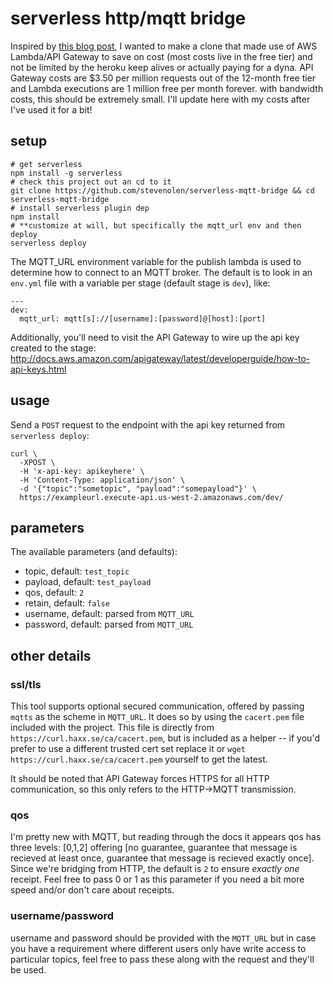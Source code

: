 # serverless http/mqtt bridge

Inspired by [this blog post](https://home-assistant.io/blog/2017/03/28/http-to-mqtt-bridge/), I wanted to make a clone that made use of AWS Lambda/API Gateway to save on cost (most costs live in the free tier) and not be limited by the heroku keep alives or actually paying for a dyna. API Gateway costs are $3.50 per million requests out of the 12-month free tier and Lambda executions are 1 million free per month forever. with bandwidth costs, this should be extremely small. I'll update here with my costs after I've used it for a bit!

## setup

```
# get serverless
npm install -g serverless
# check this project out an cd to it
git clone https://github.com/stevenolen/serverless-mqtt-bridge && cd serverless-mqtt-bridge
# install serverless plugin dep
npm install
# **customize at will, but specifically the mqtt_url env and then deploy
serverless deploy
```

The MQTT_URL environment variable for the publish lambda is used to determine how to connect to an MQTT broker. The default is to look in an `env.yml` file with a variable per stage (default stage is `dev`), like:

```
---
dev:
  mqtt_url: mqtt[s]://[username]:[password]@[host]:[port]

```

Additionally, you'll need to visit the API Gateway to wire up the api key created to the stage: http://docs.aws.amazon.com/apigateway/latest/developerguide/how-to-api-keys.html

## usage

Send a `POST` request to the endpoint with the api key returned from `serverless deploy`:

```
curl \
  -XPOST \
  -H 'x-api-key: apikeyhere' \
  -H 'Content-Type: application/json' \
  -d '{"topic":"sometopic", "payload":"somepayload"}' \
  https://exampleurl.execute-api.us-west-2.amazonaws.com/dev/
```

## parameters

The available parameters (and defaults):

  * topic, default: `test_topic`
  * payload, default: `test_payload`
  * qos, default: `2`
  * retain, default: `false`
  * username, default: parsed from `MQTT_URL`
  * password, default: parsed from `MQTT_URL`

## other details

### ssl/tls

This tool supports optional secured communication, offered by passing `mqtts` as the scheme in `MQTT_URL`. It does so by using the `cacert.pem` file included with the project. This file is directly from `https://curl.haxx.se/ca/cacert.pem`, but is included as a helper -- if you'd prefer to use a different trusted cert set replace it or `wget https://curl.haxx.se/ca/cacert.pem` yourself to get the latest.

It should be noted that API Gateway forces HTTPS for all HTTP communication, so this only refers to the HTTP->MQTT transmission.

### qos

I'm pretty new with MQTT, but reading through the docs it appears qos has three levels: [0,1,2] offering [no guarantee, guarantee that message is recieved at least once, guarantee that message is recieved exactly once]. Since we're bridging from HTTP, the default is `2` to ensure _exactly one_ receipt. Feel free to pass 0 or 1 as this parameter if you need a bit more speed and/or don't care about receipts.

### username/password

username and password should be provided with the `MQTT_URL` but in case you have a requirement where different users only have write access to particular topics, feel free to pass these along with the request and they'll be used.
